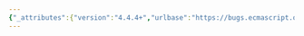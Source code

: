```yaml
---
{"_attributes":{"version":"4.4.4+","urlbase":"https://bugs.ecmascript.org/","maintainer":"dherman@mozilla.com"},"bug":{"bug_id":1201,"creation_ts":"2013-01-18 17:17:00 -0800","short_desc":"no space between LHS and colon(s)","delta_ts":"2013-07-15 17:03:45 -0700","product":"Draft for 6th Edition","component":"editorial issue","version":"Rev 13: December 21, 2012 Draft","rep_platform":"All","op_sys":"All","bug_status":"RESOLVED","resolution":"FIXED","priority":"Normal","bug_severity":"trivial","everconfirmed":true,"reporter":{"uid":"jmdyck","name":"Michael Dyck"},"assigned_to":{"uid":"allen","name":"Allen Wirfs-Brock"},"long_desc":[{"commentid":3129,"comment_count":0,"who":{"uid":"jmdyck","name":"Michael Dyck"},"bug_when":"2013-01-18 17:17:50 -0800","thetext":"In a production, there's usually a space between the left-hand-side symbol and the colon(s). However, in a few cases, there isn't:\n\n  7.8.6 / Static Semantics: TV's and TRV's / bullets 9, 20, 21, 25\n\n  11.1 / Syntax / production 2\n\n  11.1.9 / Syntax / productions 2, 3\n\n  11.8.1 / Runtime Semantics: Evaluation / rule 5 header\n\n  12.2.1 / Static Semantics: BoundNames / rule 4 header\n  12.2.1 / Runtime Semantics: Evaluation / rule 5 header\n\n  12.2.4 / Static Semantics: BoundNames / rule 1 header\n  12.2.4 / Runtime Semantics: Binding Initialisation / rule 3 header\n  12.2.4 / Runtime Semantics: Indexed Binding Initialisation / rules 8, 9 header\n  12.2.4 / Runtime Semantics: Keyed Binding Initialisation / rule 1 header\n\n  13.2 / Static Semantics: CoveredFormalsList / rule 1 header\n\n  13.5 / Syntax / productions 1, 4"},{"commentid":3228,"comment_count":1,"who":{"uid":"allen","name":"Allen Wirfs-Brock"},"bug_when":"2013-02-25 16:04:45 -0800","thetext":"fixed in rev 14 editor's draft"},{"commentid":3370,"comment_count":2,"who":{"uid":"allen","name":"Allen Wirfs-Brock"},"bug_when":"2013-03-08 14:44:26 -0800","thetext":"in Rev 14 draft"},{"commentid":4031,"comment_count":3,"who":{"uid":"jmdyck","name":"Michael Dyck"},"bug_when":"2013-05-16 12:25:58 -0700","thetext":"There are a few remaining/new occurrences of this:\n\n7.8.4 / Static Semantics: Early Errors\n    RegularExpressionFlags:: ...\n\n11.8.1 / Runtime Semantics: Evaluation / rule 5 header\n    RelationalExpression: ...\n\n13.3 / Runtime Semantics: Property Definition Evaluation / rule 3 / step 4\n    Let formalParameterList be the production FormalParameters: [empty]"},{"commentid":4367,"comment_count":4,"who":{"uid":"allen","name":"Allen Wirfs-Brock"},"bug_when":"2013-07-11 16:38:35 -0700","thetext":"fixed in rev16 editor's draft"},{"commentid":4440,"comment_count":5,"who":{"uid":"allen","name":"Allen Wirfs-Brock"},"bug_when":"2013-07-15 17:03:45 -0700","thetext":"fixed in rev16 draft.  July 15, 2013"}]}}
---
```

